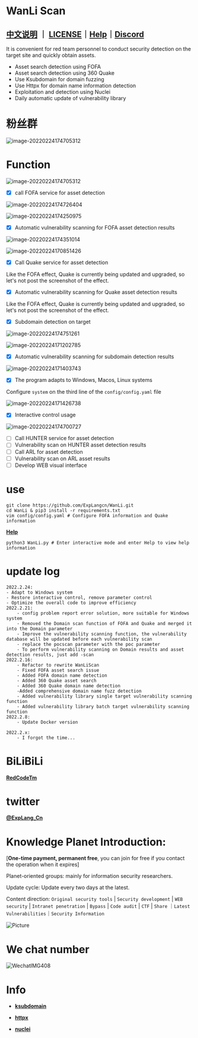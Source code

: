 # WanLi Scan

**[中文说明](README_CN.md)** ｜ **[LICENSE](LICENSE)**｜**[Help](https://github.com/ExpLangcn/WanLi/wiki)**｜**[Discord](https://discord.gg/GCZzJmzW3G)**
----

It is convenient for red team personnel to conduct security detection on the target site and quickly obtain assets.

* Asset search detection using FOFA
* Asset search detection using 360 Quake
* Use Ksubdomain for domain fuzzing
* Use Httpx for domain name information detection
* Exploitation and detection using Nuclei
* Daily automatic update of vulnerability library

# 粉丝群

![image-20220224174705312](img/WechatIMG455.jpeg)

# Function

![image-20220224174705312](img/e6c9d24egy1gzoquvn5grj21gu0pmgp3.jpg)

- [x] call FOFA service for asset detection

![image-20220224174726404](img/e6c9d24egy1gzoqv8r7okj21am0fidhl.jpg)

![image-20220224174250975](img/e6c9d24egy1gzoqqh5b0kj21hq0sawkr.jpg)

- [x] Automatic vulnerability scanning for FOFA asset detection results

![image-20220224174351014](img/e6c9d24egy1gzoqric1naj21h80r8n44.jpg)

![image-20220224170851426](img/e6c9d24egy1gzopr3lvg5j21hm0dcdkk.jpg)

- [x] Call Quake service for asset detection

Like the FOFA effect, Quake is currently being updated and upgraded, so let's not post the screenshot of the effect.

- [x] Automatic vulnerability scanning for Quake asset detection results

Like the FOFA effect, Quake is currently being updated and upgraded, so let's not post the screenshot of the effect.

- [x] Subdomain detection on target

![image-20220224174751261](img/e6c9d24egy1gzoqvo7opqj21gw0hgwh0.jpg)

![image-20220224171202785](img/e6c9d24egy1gzopufl9a4j21hm0lcdlj.jpg)

- [x] Automatic vulnerability scanning for subdomain detection results

![image-20220224171403743](img/e6c9d24egy1gzopwj1bf1j21ho0m20z4.jpg)

- [x] The program adapts to Windows, Macos, Linux systems

Configure `system` on the third line of the `config/config.yaml` file

![image-20220224171426738](img/e6c9d24egy1gzopwwimqyj20uy01o3yq.jpg)

- [x] Interactive control usage

![image-20220224174700727](img/e6c9d24egy1gzoqute7hnj21gu0pmgp3.jpg)

- [ ] Call HUNTER service for asset detection
- [ ] Vulnerability scan on HUNTER asset detection results
- [ ] Call ARL for asset detection
- [ ] Vulnerability scan on ARL asset results
- [ ] Develop WEB visual interface

# use

````
git clone https://github.com/ExpLangcn/WanLi.git
cd WanLi & pip3 install -r requirements.txt
vim config/config.yaml # Configure FOFA information and Quake information
````

**[Help](https://github.com/ExpLangcn/WanLi/wiki)**

````
python3 WanLi.py # Enter interactive mode and enter Help to view help information
````

# update log

````
2022.2.24:
- Adapt to Windows system
- Restore interactive control, remove parameter control
- Optimize the overall code to improve efficiency
2022.2.21:
    - config problem report error solution, more suitable for Windows system
    - Removed the Domain scan function of FOFA and Quake and merged it into the Domain parameter
    - Improve the vulnerability scanning function, the vulnerability database will be updated before each vulnerability scan
    - replace the pocscan parameter with the poc parameter
    - To perform vulnerability scanning on Domain results and asset detection results, just add -scan
2022.2.16:
    - Refactor to rewrite WanLiScan
    - Fixed FOFA asset search issue
    - Added FOFA domain name detection
    - Added 360 Quake asset search
    - Added 360 Quake domain name detection
    -Added comprehensive domain name fuzz detection
    - Added vulnerability library single target vulnerability scanning function
    - Added vulnerability library batch target vulnerability scanning function
2022.2.8:
    - Update Docker version

2022.2.x:
    - I forgot the time...
````

# BiLiBiLi

**[RedCodeTm](https://space.bilibili.com/392628031)**

# twitter

**[@ExpLang_Cn](https://twitter.com/ExpLang_Cn)**

# Knowledge Planet Introduction:

[**One-time payment, permanent free**, you can join for free if you contact the operation when it expires]

Planet-oriented groups: mainly for information security researchers.

Update cycle: Update every two days at the latest.

Content direction: `Original security tools` | `Security development` | `WEB security` | `Intranet penetration` | `Bypass` | `Code audit` | `CTF` | `Share` ｜`Latest Vulnerabilities`｜`Security Information`

![Picture](https://mmbiz.qpic.cn/mmbiz_jpg/9wVk7PSWIjJQzLyRNhDuxwPovLKzY8xqOqAZnicV5ud9Xbic88kerYd3Iyq50wr2kESufRYYR9b9VPCgDc10cdLQ/640?wx_fmt=jpeg&wxfrom=5&wx_lazy=1&wx_co=1)

# We chat number

![WechatIMG408](img/WechatIMG408.jpeg)

# Info

* **[ksubdomain](https://github.com/boy-hack/ksubdomain)**

* **[httpx](https://github.com/projectdiscovery/httpx)**

* **[nuclei](https://github.com/projectdiscovery/nuclei)**
